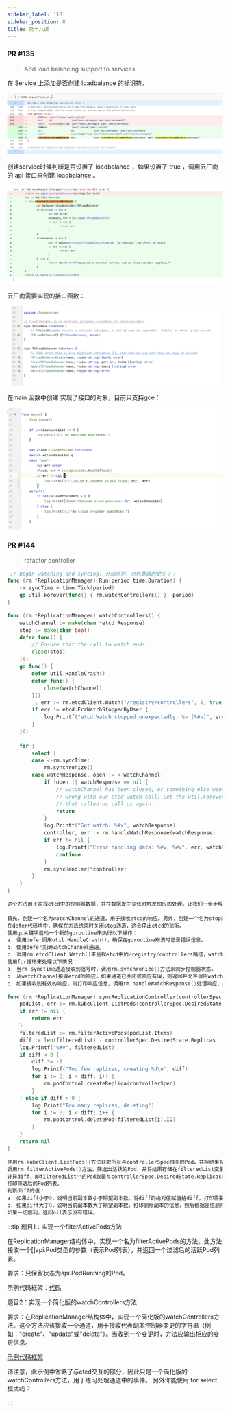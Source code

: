 ```yaml
---
sidebar_label: '18'
sidebar_position: 8
title: 第十八课
---
```


### PR #135
> Add load balancing support to services

在 Service 上添加是否创建 loadbalance 的标识符。

![](https://raw.githubusercontent.com/mouuii/picture/master/%E6%88%AA%E5%B1%8F2023-04-28%20%E4%B8%8B%E5%8D%882.47.00.png)

创建service时候判断是否设置了 loadbalance ，如果设置了 true ，调用云厂商的 api 接口来创建 loadbalance 。

![](https://raw.githubusercontent.com/mouuii/picture/master/%E6%88%AA%E5%B1%8F2023-04-28%20%E4%B8%8B%E5%8D%882.47.10.png)

云厂商需要实现的接口函数：

![](https://raw.githubusercontent.com/mouuii/picture/master/%E6%88%AA%E5%B1%8F2023-04-28%20%E4%B8%8B%E5%8D%882.47.55.png)

在main 函数中创建 实现了接口的对象，目前只支持gce：

![](https://raw.githubusercontent.com/mouuii/picture/master/%E6%88%AA%E5%B1%8F2023-04-28%20%E4%B8%8B%E5%8D%882.51.40.png)


### PR #144
> rafactor controller

```go
 // Begin watching and syncing. 开闭原则，对外暴露的更少了！ 
func (rm *ReplicationManager) Run(period time.Duration) {
	rm.syncTime = time.Tick(period)
	go util.Forever(func() { rm.watchControllers() }, period)
}
```
```go
func (rm *ReplicationManager) watchControllers() {
	watchChannel := make(chan *etcd.Response)
	stop := make(chan bool)
	defer func() {
		// Ensure that the call to watch ends.
		close(stop)
	}()
	go func() {
		defer util.HandleCrash()
		defer func() {
			close(watchChannel)
		}()
		_, err := rm.etcdClient.Watch("/registry/controllers", 0, true, watchChannel, stop)
		if err != etcd.ErrWatchStoppedByUser {
			log.Printf("etcd.Watch stopped unexpectedly: %v (%#v)", err, err)
		}
	}()

	for {
		select {
		case <-rm.syncTime:
			rm.synchronize()
		case watchResponse, open := <-watchChannel:
			if !open || watchResponse == nil {
				// watchChannel has been closed, or something else went
				// wrong with our etcd watch call. Let the util.Forever()
				// that called us call us again.
				return
			}
			log.Printf("Got watch: %#v", watchResponse)
			controller, err := rm.handleWatchResponse(watchResponse)
			if err != nil {
				log.Printf("Error handling data: %#v, %#v", err, watchResponse)
				continue
			}
			rm.syncHandler(*controller)
		}
	}
}
```
```go
这个方法用于监视etcd中的控制器数据，并在数据发生变化时触发相应的处理。让我们一步步解释代码的功能：

首先，创建一个名为watchChannel的通道，用于接收etcd的响应。另外，创建一个名为stop的通道，用于停止etcd的监听。
在defer代码块中，确保在方法结束时关闭stop通道，这会停止etcd的监听。
使用go关键字启动一个新的goroutine来执行以下操作：
a. 使用defer调用util.HandleCrash()，确保在goroutine崩溃时记录错误信息。
b. 使用defer关闭watchChannel通道。
c. 调用rm.etcdClient.Watch()来监视etcd中的/registry/controllers路径，watchChannel用于接收响应，stop用于停止监听。如果监听意外停止，会打印错误信息。
使用for循环来处理以下情况：
a. 当rm.syncTime通道接收到信号时，调用rm.synchronize()方法来同步控制器状态。
b. 从watchChannel接收etcd的响应。如果通道已关闭或响应有误，则返回并允许调用watchControllers的util.Forever()方法重新调用。
c. 如果接收到有效的响应，则打印响应信息，调用rm.handleWatchResponse()处理响应，并将处理后的控制器传递给rm.syncHandler()方法进行同步。
```

```go
func (rm *ReplicationManager) syncReplicationController(controllerSpec api.ReplicationController) error {
	podList, err := rm.kubeClient.ListPods(controllerSpec.DesiredState.ReplicasInSet)
	if err != nil {
		return err
	}
	filteredList := rm.filterActivePods(podList.Items)
	diff := len(filteredList) - controllerSpec.DesiredState.Replicas
	log.Printf("%#v", filteredList)
	if diff < 0 {
		diff *= -1
		log.Printf("Too few replicas, creating %d\n", diff)
		for i := 0; i < diff; i++ {
			rm.podControl.createReplica(controllerSpec)
		}
	} else if diff > 0 {
		log.Print("Too many replicas, deleting")
		for i := 0; i < diff; i++ {
			rm.podControl.deletePod(filteredList[i].ID)
		}
	}
	return nil
}
```
```go
使用rm.kubeClient.ListPods()方法获取所有与controllerSpec相关的Pod，并将结果存储在podList变量中。如果发生错误，直接返回错误。
调用rm.filterActivePods()方法，筛选出活跃的Pod，并将结果存储在filteredList变量中。
计算diff，即filteredList中的Pod数量与controllerSpec.DesiredState.Replicas的期望副本数之间的差值。
打印筛选后的Pod列表。
判断diff的值：
a. 如果diff小于0，说明当前副本数小于期望副本数。将diff的绝对值赋值给diff，打印需要创建的副本数量，然后根据差值创建相应数量的副本。在这个过程中，使用rm.podControl.createReplica()方法创建新的副本。
b. 如果diff大于0，说明当前副本数大于期望副本数。打印删除副本的信息，然后根据差值删除多余的副本。在这个过程中，使用rm.podControl.deletePod()方法删除指定的Pod。
如果一切顺利，返回nil表示没有错误。
```
:::tip
题目1：实现一个filterActivePods方法

在ReplicationManager结构体中，实现一个名为filterActivePods的方法。此方法接收一个[]api.Pod类型的参数（表示Pod列表），并返回一个过滤后的活跃Pod列表。

要求：只保留状态为api.PodRunning的Pod。

示例代码框架：[代码](https://go.dev/play/p/taX9XPm4uazR)


题目2：实现一个简化版的watchControllers方法

要求：在ReplicationManager结构体中，实现一个简化版的watchControllers方法。这个方法应该接收一个通道，用于接收代表副本控制器变更的字符串（例如："create"、"update"或"delete"）。当收到一个变更时，方法应输出相应的变更信息。

[示例代码框架](https://go.dev/play/p/s7oCJuusPch)

请注意，此示例中省略了与etcd交互的部分，因此只是一个简化版的watchControllers方法，用于练习处理通道中的事件。 另外你能使用 for select 模式吗？

:::